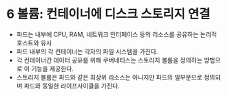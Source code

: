 # 6 볼륨: 컨테이너에 디스크 스토리지 연결

- 파드는 내부에 CPU, RAM, 네트워크 인터페이스 등의 리소스를 공유하는 논리적 호스트와 유사
- 파드 내부의 각 컨테이너는 각자의 파일 시스템을 가진다.
- 각 컨테이너간 데이터 공유를 위해 쿠버네티스는 스토리지 볼륨을 정의하는 방법으로 이 기능을 제공한다.
- 스토리지 볼륨은 파드와 같은 최상위 리소스는 아니지만 파드의 일부분으로 정의되며 파드와 동일한 라이프사이클을 가진다.
